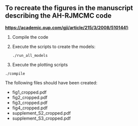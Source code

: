## To recreate the figures in the manuscript describing the AH-RJMCMC code
 **https://academic.oup.com/gji/article/215/3/2008/5101441**:

1. Compile the code

2. Execute the scripts to create the models: 

	`./run_all_models`

3. Execute the plotting scripts

`./compile`

The following files should have been created:

* fig1\_cropped.pdf
* fig2\_cropped.pdf
* fig3\_cropped.pdf
* fig4\_cropped.pdf
* supplement\_S2\_cropped.pdf
* supplement\_S3\_cropped.pdf
